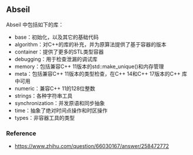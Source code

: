 ## Abseil

Abseil 中包括如下的库：
- base：初始化，以及其它的基础代码
- algorithm：对C++的库的补充，并为原算法提供了基于容器的版本
- container：提供了更多的STL类型容器
- debugging：用于检查泄漏的调试库
- memory：包括兼容C++ 11版本的std::make_unique()和内存管理
- meta：包括兼容C++ 11版本的类型检查，在C++ 14和C++ 17版本的C++ 库中可用
- numeric：兼容C++ 11的128位整数
- strings：各种字符串工具
- synchronization：并发原语和同步抽象
- time：抽象了绝对时间点操作和时区操作
- types：非容器工具的类型

### Reference
- https://www.zhihu.com/question/66030167/answer/258472772
